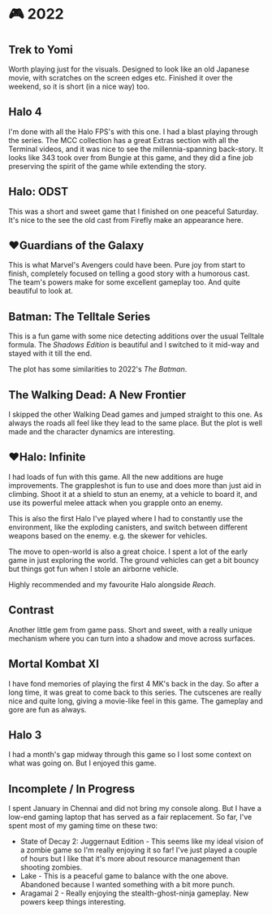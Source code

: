# 🎮 2022

## Trek to Yomi

Worth playing just for the visuals. Designed to look like an old Japanese
movie, with scratches on the screen edges etc. Finished it over the weekend, so
it is short (in a nice way) too.

## Halo 4

I'm done with all the Halo FPS's with this one. I had a blast playing through
the series. The MCC collection has a great Extras section with all the Terminal
videos, and it was nice to see the millennia-spanning back-story. It looks like
343 took over from Bungie at this game, and they did a fine job preserving the
spirit of the game while extending the story.

## Halo: ODST

This was a short and sweet game that I finished on one peaceful Saturday. It's
nice to the see the old cast from Firefly make an appearance here.

## ♥**Guardians of the Galaxy**

This is what Marvel's Avengers could have been. Pure joy from start to finish,
completely focused on telling a good story with a humorous cast. The team's
powers make for some excellent gameplay too. And quite beautiful to look at.

## Batman: The Telltale Series

This is a fun game with some nice detecting additions over the usual
Telltale formula. The *Shadows Edition* is beautiful and I switched to it
mid-way and stayed with it till the end.

The plot has some similarities to 2022's *The Batman*.

## The Walking Dead: A New Frontier

I skipped the other Walking Dead games and jumped straight to this one. As
always the roads all feel like they lead to the same place. But the plot
is well made and the character dynamics are interesting.

## ♥**Halo: Infinite**

I had loads of fun with this game. All the new additions are huge improvements.
The grappleshot is fun to use and does more than just aid in climbing. Shoot it
at a shield to stun an enemy, at a vehicle to board it, and use its powerful
melee attack when you grapple onto an enemy.

This is also the first Halo I've played where I had to constantly use the
environment, like the exploding canisters, and switch between different weapons
based on the enemy. e.g. the skewer for vehicles.

The move to open-world is also a great choice. I spent a lot of the early game
in just exploring the world. The ground vehicles can get a bit bouncy but
things got fun when I stole an airborne vehicle.

Highly recommended and my favourite Halo alongside *Reach*.

## Contrast

Another little gem from game pass. Short and sweet, with a really unique
mechanism where you can turn into a shadow and move across surfaces.

## Mortal Kombat XI

I have fond memories of playing the first 4 MK's back in the day. So after a
long time, it was great to come back to this series. The cutscenes are really
nice and quite long, giving a movie-like feel in this game. The gameplay and
gore are fun as always.

## Halo 3

I had a month's gap midway through this game so I lost some context on what was
going on. But I enjoyed this game.

## Incomplete / In Progress

I spent January in Chennai and did not bring my console along. But I have a
low-end gaming laptop that has served as a fair replacement. So far, I've spent
most of my gaming time on these two:

- State of Decay 2: Juggernaut Edition - This seems like my ideal vision of a
  zombie game so I'm really enjoying it so far! I've just played a couple of
  hours but I like that it's more about resource management than shooting
  zombies.
- Lake - This is a peaceful game to balance with the one above. Abandoned
  because I wanted something with a bit more punch.
- Aragamai 2 - Really enjoying the stealth-ghost-ninja gameplay. New powers
  keep things interesting.
